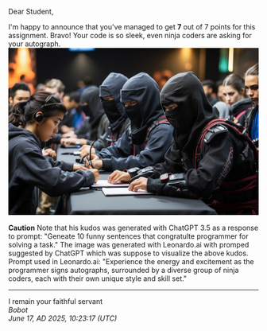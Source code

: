 Dear Student,

I'm happy to announce that you've managed to get **7** out of 7 points for this assignment.
Bravo! Your code is so sleek, even ninja coders are asking for your autograph.
![Coder Triumph](https://raw.githubusercontent.com/sbobek/bobot-kudos/main/Leonardo_Diffusion_XL_Experience_the_energy_and_excitement_as_0.jpg)


**Caution**
Note that his kudos was generated with ChatGPT 3.5 as a response to prompt: "Geneate 10 funny sentences that congratulte programmer for solving a task."
The image was generated with Leonardo.ai with promped suggested by ChatGPT which was suppose to visualize the above kudos.
Prompt used in Leonardo.ai: "Experience the energy and excitement as the programmer signs autographs, surrounded by a diverse group of ninja coders, each with their own unique style and skill set."



-----------
I remain your faithful servant\
_Bobot_\
_June 17, AD 2025, 10:23:17 (UTC)_